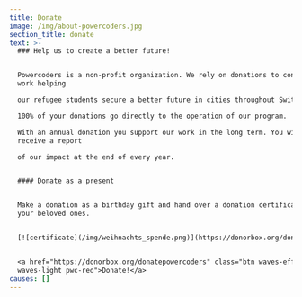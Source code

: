 ```yaml
---
title: Donate
image: /img/about-powercoders.jpg
section_title: donate
text: >-
  ### Help us to create a better future!


  Powercoders is a non-profit organization. We rely on donations to continue our
  work helping

  our refugee students secure a better future in cities throughout Switzerland.

  100% of your donations go directly to the operation of our program.

  With an annual donation you support our work in the long term. You will
  receive a report

  of our impact at the end of every year.


  #### Donate as a present


  Make a donation as a birthday gift and hand over a donation certificate to
  your beloved ones.


  [![certificate](/img/weihnachts_spende.png)](https://donorbox.org/donatepowercoders)


  <a href="https://donorbox.org/donatepowercoders" class="btn waves-effect
  waves-light pwc-red">Donate!</a>
causes: []
---
```


